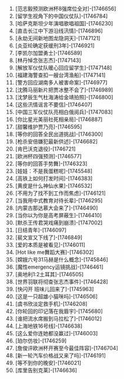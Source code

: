 
1. [范志毅预测欧洲杯8强席位全对]-[1746656]
1. [留学生视角下的中国仪仗队]-[1746784]
1. [哈萨克斯坦少年演唱歌唱祖国]-[1746230]
1. [直击长江中下游沿线汛情]-[1746896]
1. [永劫无间新地图龙隐洞天]-[1747121]
1. [炎亚纶确定获缓刑3年]-[1746921]
1. [李凯尔加盟勇士]-[1746589]
1. [林丹悼念张志杰]-[1747143]
1. [解放军仪仗队暖心回应留学生]-[1747148]
1. [福建海警查扣一艘台湾渔船]-[1747141]
1. [警方回应湖南多人被害命案]-[1746977]
1. [沈腾马丽新片把贾冰整不会了]-[1746989]
1. [沈梦辰生气杜海涛给金靖拍照]-[1746800]
1. [这些汛情谣言不要信]-[1746407]
1. [中国三军仪仗队亮相白俄阅兵]-[1747083]
1. [你比星光美丽社死相亲局]-[1746887]
1. [甜馨维护贾乃亮]-[1746595]
1. [等你的回答全民出道挑战]-[1746300]
1. [枪杀安倍嫌犯最新供述]-[1746682]
1. [肯巴沃克退役]-[1746721]
1. [欧洲杯四强预测]-[1746577]
1. [等你的回答手势舞]-[1746323]
1. [娃娃：不是我蛋糕呢]-[1745548]
1. [高铁上如何打发时间]-[1746383]
1. [黄皮是什么神仙水果]-[1746532]
1. [不用为了找不到工作而焦虑]-[1746121]
1. [当我用中式教育对待长辈]-[1746295]
1. [内蒙古那达慕大会来了]-[1746490]
1. [当你以为你是高考屏蔽生]-[1746410]
1. [默杀王传君哭戏痛到崩溃]-[1747002]
1. [日结青年]-[1746097]
1. [裴文宣又下线了]-[1746849]
1. [爱的本质是被看见]-[1746011]
1. [Hot like me舞蹈大赛]-[1746302]
1. [嫦娥六号31马赫是什么概念]-[1745846]
1. [魔性emergency运镜挑战]-[1746461]
1. [奥地利1:2土耳其]-[1746505]
1. [世界羽联将彻查张志杰事件]-[1746428]
1. [快闪开 班味儿回来了]-[1745963]
1. [这是一只超雄小猫咪吗]-[1746506]
1. [虞书欣淡定救手机]-[1746208]
1. [你轮回的印记落在我眉宇]-[1745680]
1. [谁把流水席搬到马拉松了]-[1746012]
1. [上海地铁16号线]-[1746638]
1. [这么爱你连她都没赢过]-[1746003]
1. [珀尔仿妆]-[1746259]
1. [詹俊评欧洲杯开赛至今最佳阵容]-[1746704]
1. [新一轮汽车价格战又来了吗]-[1746191]
1. [等不到你的晚安]-[1746021]
1. [库里告别克莱]-[1746636]